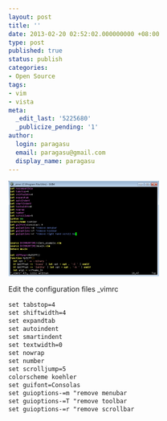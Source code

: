 ```yaml
---
layout: post
title: ''
date: 2013-02-20 02:52:02.000000000 +08:00
type: post
published: true
status: publish
categories:
- Open Source
tags:
- vim
- vista
meta:
  _edit_last: '5225680'
  _publicize_pending: '1'
author:
  login: paragasu
  email: paragasu@gmail.com
  display_name: paragasu
---
```

![vim config](assets/vimconfig.png)  


Edit the configuration files _vimrc

    set tabstop=4
    set shiftwidth=4
    set expandtab
    set autoindent
    set smartindent
    set textwidth=0
    set nowrap
    set number
    set scrolljump=5
    colorscheme koehler
    set guifont=Consolas
    set guioptions-=m "remove menubar
    set guioptions-=T "remove toolbar
    set guioptions-=r "remove scrollbar


